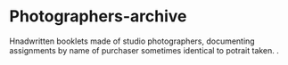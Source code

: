 # Photographers-archive
Hnadwritten booklets made of  studio photographers, documenting assignments by name of purchaser sometimes identical to potrait taken. .
